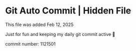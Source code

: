 # Git Auto Commit | Hidden File

This file was added Feb 12, 2025

Just for fun and keeping my daily git commit active 🤪

commit number: 1121501
